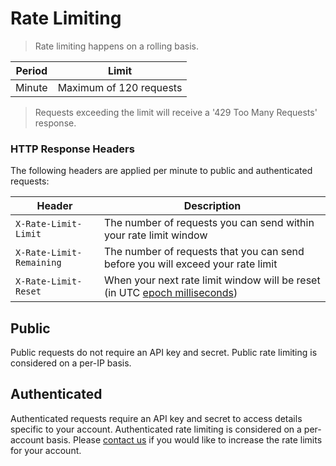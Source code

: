 # Rate Limiting

> Rate limiting happens on a rolling basis.

Period | Limit
---|---
Minute | Maximum of 120 requests 

> Requests exceeding the limit will receive a '429 Too Many Requests' response.

### HTTP Response Headers

The following headers are applied per minute to public and authenticated requests:

Header | Description
---|---
`X-Rate-Limit-Limit` | The number of requests you can send within your rate limit window 
`X-Rate-Limit-Remaining` | The number of requests that you can send before you will exceed your rate limit 
`X-Rate-Limit-Reset` | When your next rate limit window will be reset (in UTC [epoch milliseconds](http://en.wikipedia.org/wiki/Unix_time))

## Public

Public requests do not require an API key and secret.  Public rate limiting is considered on a per-IP basis.

## Authenticated

Authenticated requests require an API key and secret to access details specific to your account.  Authenticated rate limiting is considered on a per-account basis. Please [contact us](mailto:api@buttercoin.com) if you would like to increase the rate limits for your account.
